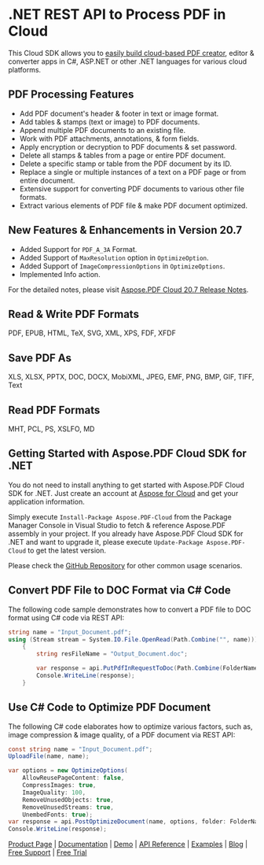 # .NET REST API to Process PDF in Cloud

This Cloud SDK allows you to [easily build cloud-based PDF creator](https://products.aspose.cloud/pdf/net), editor & converter apps in C#, ASP.NET or other .NET languages for various cloud platforms.

## PDF Processing Features

- Add PDF document's header & footer in text or image format.
- Add tables & stamps (text or image) to PDF documents.
- Append multiple PDF documents to an existing file.
- Work with PDF attachments, annotations, & form fields.
- Apply encryption or decryption to PDF documents & set password.
- Delete all stamps & tables from a page or entire PDF document.
- Delete a specific stamp or table from the PDF document by its ID.
- Replace a single or multiple instances of a text on a PDF page or from entire document.
- Extensive support for converting PDF documents to various other file formats.
- Extract various elements of PDF file & make PDF document optimized.

## New Features & Enhancements in Version 20.7

- Added Support for `PDF_A_3A` Format.
- Added Support of `MaxResolution` option in `OptimizeOption`.
- Added Support of `ImageCompressionOptions` in `OptimizeOptions`.
- Implemented Info action.

For the detailed notes, please visit [Aspose.PDF Cloud 20.7 Release Notes](https://docs.aspose.cloud/display/pdfcloud/Aspose.PDF+Cloud+20.7+Release+Notes).

## Read & Write PDF Formats

PDF, EPUB, HTML, TeX, SVG, XML, XPS, FDF, XFDF

## Save PDF As

XLS, XLSX, PPTX, DOC, DOCX, MobiXML, JPEG, EMF, PNG, BMP, GIF, TIFF, Text

## Read PDF Formats

MHT, PCL, PS, XSLFO, MD

## Getting Started with Aspose.PDF Cloud SDK for .NET

You do not need to install anything to get started with Aspose.PDF Cloud SDK for .NET. Just create an account at [Aspose for Cloud](https://dashboard.aspose.cloud/#/apps) and get your application information.

Simply execute `Install-Package Aspose.PDF-Cloud` from the Package Manager Console in Visual Studio to fetch & reference Aspose.PDF assembly in your project. If you already have Aspose.PDF Cloud SDK for .NET and want to upgrade it, please execute `Update-Package Aspose.PDF-Cloud` to get the latest version.

Please check the [GitHub Repository](https://github.com/aspose-pdf-cloud/aspose-pdf-cloud-dotnet) for other common usage scenarios.

## Convert PDF File to DOC Format via C# Code

The following code sample demonstrates how to convert a PDF file to DOC format using C# code via REST API:

```csharp
string name = "Input_Document.pdf";
using (Stream stream = System.IO.File.OpenRead(Path.Combine("", name)))
    {
        string resFileName = "Output_Document.doc";

        var response = api.PutPdfInRequestToDoc(Path.Combine(FolderName, resFileName), file: stream);
        Console.WriteLine(response);
    }
```

## Use C# Code to Optimize PDF Document

The following C# code elaborates how to optimize various factors, such as, image compression & image quality, of a PDF document via REST API:

```csharp
const string name = "Input_Document.pdf";
UploadFile(name, name);

var options = new OptimizeOptions(
    AllowReusePageContent: false,
    CompressImages: true,
    ImageQuality: 100,
    RemoveUnusedObjects: true,
    RemoveUnusedStreams: true,
    UnembedFonts: true);
var response = api.PostOptimizeDocument(name, options, folder: FolderName);
Console.WriteLine(response);
```

[Product Page](https://products.aspose.cloud/pdf/net) | [Documentation](https://docs.aspose.cloud/display/pdfcloud/Home) | [Demo](https://products.aspose.app/pdf/family) | [API Reference](https://apireference.aspose.cloud/pdf/) | [Examples](https://github.com/aspose-pdf-cloud/aspose-pdf-cloud-dotnet) | [Blog](https://blog.aspose.cloud/category/pdf/) | [Free Support](https://forum.aspose.cloud/c/pdf) | [Free Trial](https://dashboard.aspose.cloud/#/apps)
